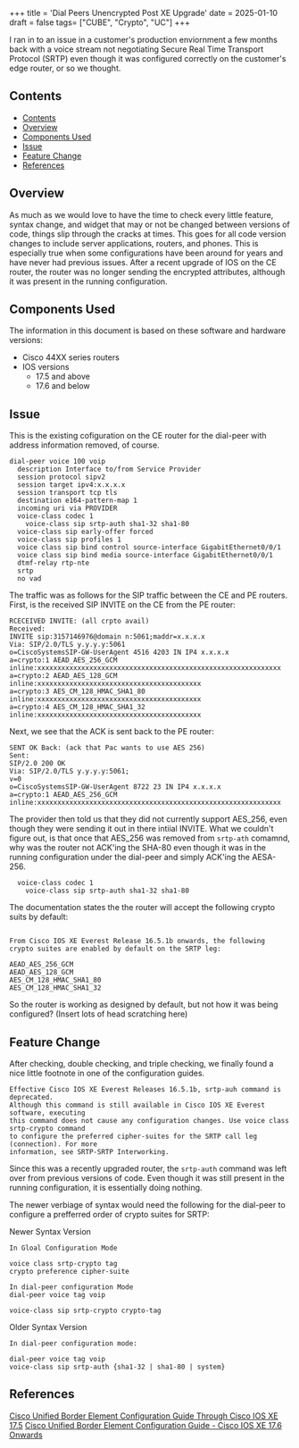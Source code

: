 +++
title = 'Dial Peers Unencrypted Post XE Upgrade'
date = 2025-01-10
draft = false
tags= ["CUBE", "Crypto", "UC"]
+++

I ran in to an issue in a customer's production enviornment a few months back with a voice stream not negotiating Secure Real Time Transport Protocol (SRTP) even though it was configured correctly on the customer's edge router, or so we thought.

<!--more-->

## Contents
- [Contents](#contents)
- [Overview](#overview)
- [Components Used](#components-used)
- [Issue](#issue)
- [Feature Change](#feature-change)
- [References](#references)

## Overview
As much as we would love to have the time to check every little feature, syntax change, and widget that may or not be changed between versions of code, things slip through the cracks at times. This goes for all code version changes to include server applications, routers, and phones. This is especially true when some configurations have been around for years and have never had previous issues.
After a recent upgrade of IOS on the CE router, the router was no longer sending the encrypted attributes, although it was present in the running configuration.

## Components Used
The information in this document is based on these software and hardware versions:
- Cisco 44XX series routers
- IOS versions
  - 17.5 and above
  - 17.6 and below

## Issue
This is the existing cofiguration on the CE router for the dial-peer with address information removed, of course.
```
dial-peer voice 100 voip
  description Interface to/from Service Provider
  session protocol sipv2
  session target ipv4:x.x.x.x
  session transport tcp tls
  destination e164-pattern-map 1
  incoming uri via PROVIDER
  voice-class codec 1
    voice-class sip srtp-auth sha1-32 sha1-80
  voice-class sip early-offer forced
  voice-class sip profiles 1
  voice class sip bind control source-interface GigabitEthernet0/0/1
  voice class sip bind media source-interface GigabitEthernet0/0/1
  dtmf-relay rtp-nte
  srtp
  no vad
```

The traffic was as follows for the SIP traffic between the CE and PE routers.
First, is the received SIP INVITE on the CE from the PE router:
```
RCECEIVED INVITE: (all crpto avail)
Received: 
INVITE sip:3157146976@domain n:5061;maddr=x.x.x.x
Via: SIP/2.0/TLS y.y.y.y:5061
o=CiscoSystemsSIP-GW-UserAgent 4516 4203 IN IP4 x.x.x.x
a=crypto:1 AEAD_AES_256_GCM inline:xxxxxxxxxxxxxxxxxxxxxxxxxxxxxxxxxxxxxxxxxxxxxxxxxxxxxxxxxxxxx
a=crypto:2 AEAD_AES_128_GCM inline:xxxxxxxxxxxxxxxxxxxxxxxxxxxxxxxxxxxxxxxxx
a=crypto:3 AES_CM_128_HMAC_SHA1_80 inline:xxxxxxxxxxxxxxxxxxxxxxxxxxxxxxxxxxxxxxxxx
a=crypto:4 AES_CM_128_HMAC_SHA1_32 inline:xxxxxxxxxxxxxxxxxxxxxxxxxxxxxxxxxxxxxxxxx
```

Next, we see that the ACK is sent back to the PE router:

```
SENT OK Back: (ack that Pac wants to use AES 256)
Sent: 
SIP/2.0 200 OK
Via: SIP/2.0/TLS y.y.y.y:5061;
v=0
o=CiscoSystemsSIP-GW-UserAgent 8722 23 IN IP4 x.x.x.x
a=crypto:1 AEAD_AES_256_GCM inline:xxxxxxxxxxxxxxxxxxxxxxxxxxxxxxxxxxxxxxxxxxxxxxxxxxxxxxxxxxxxx
```  
  
The provider then told us that they did not currently support AES_256, even though they were sending it out in there intiial INVITE. 
What we couldn't figure out, is that once that AES_256 was removed from ```srtp-ath``` comamnd, why was the router not ACK'ing the SHA-80 even though it was in the running configuration under the dial-peer and simply ACK'ing the AESA-256.


```
  voice-class codec 1
    voice-class sip srtp-auth sha1-32 sha1-80
```
 The documentation states the the router will accept the following crypto suits by default:
```
	
From Cisco IOS XE Everest Release 16.5.1b onwards, the following crypto suites are enabled by default on the SRTP leg:

AEAD_AES_256_GCM
AEAD_AES_128_GCM
AES_CM_128_HMAC_SHA1_80
AES_CM_128_HMAC_SHA1_32
``` 
  
So the router is working as designed by default, but not how it was being configured?
(Insert lots of head scratching here)

 ## Feature Change
After checking, double checking, and triple checking, we finally found a nice little footnote in one of the configuration guides. 

```
Effective Cisco IOS XE Everest Releases 16.5.1b, srtp-auh command is deprecated. 
Although this command is still available in Cisco IOS XE Everest software, executing 
this command does not cause any configuration changes. Use voice class srtp-crypto command 
to configure the preferred cipher-suites for the SRTP call leg (connection). For more 
information, see SRTP-SRTP Interworking.
```

Since this was a recently upgraded router, the ```srtp-auth``` command was left over from previous versions of code. Even though it was still present in the running configuration, it is essentially doing nothing.

The newer verbiage of syntax would need the following for the dial-peer to configure a prefferred order of crypto suites for SRTP:  

  
Newer Syntax Version
```
In Gloal Configuration Mode

voice class srtp-crypto tag
crypto preference cipher-suite

In dial-peer configuration Mode
dial-peer voice tag voip

voice-class sip srtp-crypto crypto-tag
```


Older Syntax Version
```
In dial-peer configuration mode:

dial-peer voice tag voip
voice-class sip srtp-auth {sha1-32 | sha1-80 | system}
```



## References
[Cisco Unified Border Element Configuration Guide Through Cisco IOS XE 17.5](https://www.cisco.com/c/en/us/td/docs/ios-xml/ios/voice/cube/configuration/cube-book/srtp-rtp-interworking.html)
[Cisco Unified Border Element Configuration Guide - Cisco IOS XE 17.6 Onwards](https://www.cisco.com/c/en/us/td/docs/ios-xml/ios/voice/cube/ios-xe/config/ios-xe-book/m_voi-srtp-rtp-int.html)
